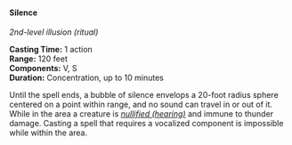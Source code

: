 #### Silence
<!-- markdownlint-disable link-image-reference-definitions -->
[_metadata_:spell_name]:- "Silence"
[_metadata_:spell_level]:- "2"
[_metadata_:spell_school]:- "illusion"
[_metadata_:ritual]:- "true"
[_metadata_:casting_time_amount]:- "1"
[_metadata_:casting_time_unit]:- "action"
[_metadata_:range]:- "120 feet"
[_metadata_:target]:- "a 20-foot radius sphere centered on a point within range"
[_metadata_:components_verbal]:- "true"
[_metadata_:components_somatic]:- "true"
[_metadata_:components_material]:- "false"
[_metadata_:duration]:- "10 minutes"
[_metadata_:concentration]:- "true"
[_metadata_:compared_to_wotc_srd_5.1]:- "mechanics_same_wording_different"
[_metadata_:compared_to_a5e_srd]:- "mechanics_same_wording_different"
<!-- markdownlint-disable-next-line no-emphasis-as-heading -->
_2nd-level illusion (ritual)_

**Casting Time:** 1 action \
**Range:** 120 feet \
**Components:** V, S \
**Duration:** Concentration, up to 10 minutes

Until the spell ends, a bubble of silence envelops a 20-foot radius sphere centered on a point within range, and no sound can travel in or out of it.
While in the area a creature is _[<span class="condition">nullified (hearing)</span>](#Conditions_nullified)_ and immune to thunder damage.
Casting a spell that requires a vocalized component is impossible while within the area.
